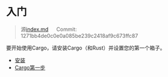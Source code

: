 # 入门

> 源[index.md](https://github.com/rust-lang/cargo/blob/master/src/doc/src/getting-started/index.md) &emsp; Commit: 1271bb4de0c0e0a085be239c2418af9c673ffc87

要开始使用Cargo，请安装Cargo（和Rust）并设置您的第一个箱子。

* [安装](./installation.html)
* [Cargo第一步](./first-steps.html)
